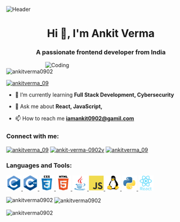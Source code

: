 ![Header](./assets/github-header-image.png)
<h1 align="center">Hi 👋, I'm Ankit Verma</h1>

<h3 align="center">A passionate frontend developer from India</h3>
<img align="right" alt="Coding" width="400" src="https://raw.githubusercontent.com/TheDudeThatCode/TheDudeThatCode/master/Assets/Developer.gif")>

<p align="left"> <img src="https://komarev.com/ghpvc/?username=ankitverma0902&label=Profile%20views&color=0e75b6&style=flat" alt="ankitverma0902" /> </p>

<p align="left"> <a href="https://twitter.com/ankitverma_09" target="blank"><img src="https://img.shields.io/twitter/follow/ankitverma_09?logo=twitter&style=for-the-badge" alt="ankitverma_09" /></a> </p>

- 🌱 I’m currently learning **Full Stack Development, Cybersecurity**

- 💬 Ask me about **React, JavaScript,**

- 📫 How to reach me **iamankit0902@gamil.com**

<h3 align="left">Connect with me:</h3>
<p align="left">
<a href="https://twitter.com/ankitverma_09" target="blank"><img align="center" src="https://raw.githubusercontent.com/rahuldkjain/github-profile-readme-generator/master/src/images/icons/Social/twitter.svg" alt="ankitverma_09" height="30" width="40" /></a>
<a href="https://linkedin.com/in/ankit-verma-0902v" target="blank"><img align="center" src="https://raw.githubusercontent.com/rahuldkjain/github-profile-readme-generator/master/src/images/icons/Social/linked-in-alt.svg" alt="ankit-verma-0902v" height="30" width="40" /></a>
<a href="https://instagram.com/ankitverma_09" target="blank"><img align="center" src="https://raw.githubusercontent.com/rahuldkjain/github-profile-readme-generator/master/src/images/icons/Social/instagram.svg" alt="ankitverma_09" height="30" width="40" /></a>
</p>

<h3 align="left">Languages and Tools:</h3>
<p align="left"> <a href="https://www.cprogramming.com/" target="_blank" rel="noreferrer"> <img src="https://raw.githubusercontent.com/devicons/devicon/master/icons/c/c-original.svg" alt="c" width="40" height="40"/> </a> <a href="https://www.w3schools.com/cpp/" target="_blank" rel="noreferrer"> <img src="https://raw.githubusercontent.com/devicons/devicon/master/icons/cplusplus/cplusplus-original.svg" alt="cplusplus" width="40" height="40"/> </a> <a href="https://www.w3schools.com/css/" target="_blank" rel="noreferrer"> <img src="https://raw.githubusercontent.com/devicons/devicon/master/icons/css3/css3-original-wordmark.svg" alt="css3" width="40" height="40"/> </a> <a href="https://www.w3.org/html/" target="_blank" rel="noreferrer"> <img src="https://raw.githubusercontent.com/devicons/devicon/master/icons/html5/html5-original-wordmark.svg" alt="html5" width="40" height="40"/> </a> <a href="https://www.java.com" target="_blank" rel="noreferrer"> <img src="https://raw.githubusercontent.com/devicons/devicon/master/icons/java/java-original.svg" alt="java" width="40" height="40"/> </a> <a href="https://developer.mozilla.org/en-US/docs/Web/JavaScript" target="_blank" rel="noreferrer"> <img src="https://raw.githubusercontent.com/devicons/devicon/master/icons/javascript/javascript-original.svg" alt="javascript" width="40" height="40"/> </a> <a href="https://www.linux.org/" target="_blank" rel="noreferrer"> <img src="https://raw.githubusercontent.com/devicons/devicon/master/icons/linux/linux-original.svg" alt="linux" width="40" height="40"/> </a> <a href="https://www.python.org" target="_blank" rel="noreferrer"> <img src="https://raw.githubusercontent.com/devicons/devicon/master/icons/python/python-original.svg" alt="python" width="40" height="40"/> </a> <a href="https://reactjs.org/" target="_blank" rel="noreferrer"> <img src="https://raw.githubusercontent.com/devicons/devicon/master/icons/react/react-original-wordmark.svg" alt="react" width="40" height="40"/> </a> </p>

<p><img align="left" src="https://github-readme-stats.vercel.app/api/top-langs?username=ankitverma0902&show_icons=true&locale=en&layout=compact" alt="ankitverma0902" /></p>

<p>&nbsp;<img align="center" src="https://github-readme-stats.vercel.app/api?username=ankitverma0902&show_icons=true&locale=en" alt="ankitverma0902" /></p>

<p><img align="center" src="https://github-readme-streak-stats.herokuapp.com/?user=ankitverma0902&" alt="ankitverma0902" /></p>

